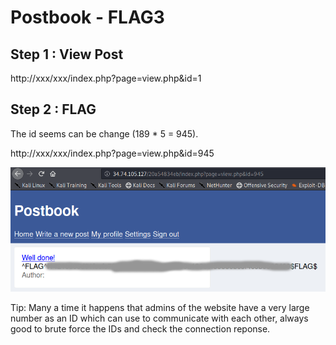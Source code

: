 # Postbook - FLAG3

## Step 1 : View Post

http://xxx/xxx/index.php?page=view.php&id=1

## Step 2 : FLAG

The id seems can be change (189 * 5 = 945).

http://xxx/xxx/index.php?page=view.php&id=945

![](./images/flag.png)

Tip: Many a time it happens that admins of the website have a very large number as an ID which can use to communicate with each other, always good to brute force the IDs and check the connection reponse.
